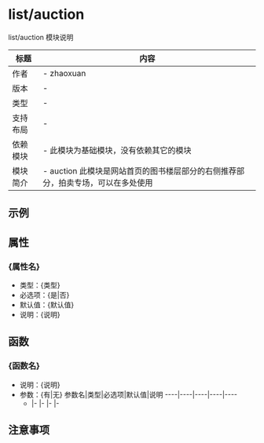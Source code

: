 # list/auction

list/auction 模块说明

标题|内容
----|----
作者|- zhaoxuan
版本|-
类型|-
支持布局|-
依赖模块|- 此模块为基础模块，没有依赖其它的模块
模块简介|- auction 此模块是网站首页的图书楼层部分的右侧推荐部分，拍卖专场，可以在多处使用

## 示例
<!--example|DO NOT CHANGE!-->

## 属性

### {属性名}

- 类型：{类型}
- 必选项：{是|否}
- 默认值：{默认值}
- 说明：{说明}

## 函数

### {函数名}

- 说明：{说明}
- 参数：{有|无}
	参数名|类型|必选项|默认值|说明
	----|----|----|----|----
	-   |-   |-   |-   |-


## 注意事项


